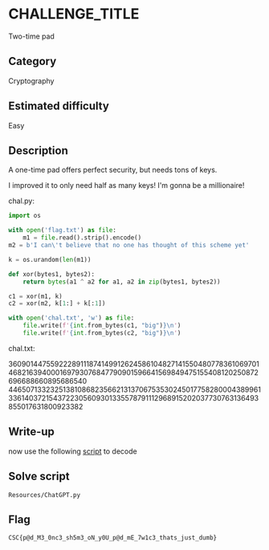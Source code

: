 # CHALLENGE_TITLE
Two-time pad

## Category
Cryptography

## Estimated difficulty
Easy

## Description

A one-time pad offers perfect security, but needs tons of keys.

I improved it to only need half as many keys! I'm gonna be a millionaire!

chal.py:

``` py
import os

with open('flag.txt') as file:
    m1 = file.read().strip().encode()
m2 = b'I can\'t believe that no one has thought of this scheme yet'

k = os.urandom(len(m1))

def xor(bytes1, bytes2):
    return bytes(a1 ^ a2 for a1, a2 in zip(bytes1, bytes2))

c1 = xor(m1, k)
c2 = xor(m2, k[1:] + k[:1])

with open('chal.txt', 'w') as file:
    file.write(f'{int.from_bytes(c1, "big")}\n')
    file.write(f'{int.from_bytes(c2, "big")}\n')
```

chal.txt:

36090144755922289111874149912624586104827141550480778361069701468216394000169793076847790901596641569849475155408120250872696688660895686540
44650713323251381086823566213137067535302450177582800043899613361403721543722305609301335578791112968915202037730763136493855017631800923382

## Write-up

now use the following [script](./Resources/ChatGPT.py) to decode 

## Solve script
`Resources/ChatGPT.py`

## Flag
`CSC{p@d_M3_0nc3_sh5m3_oN_y0U_p@d_mE_7w1c3_thats_just_dumb}`



